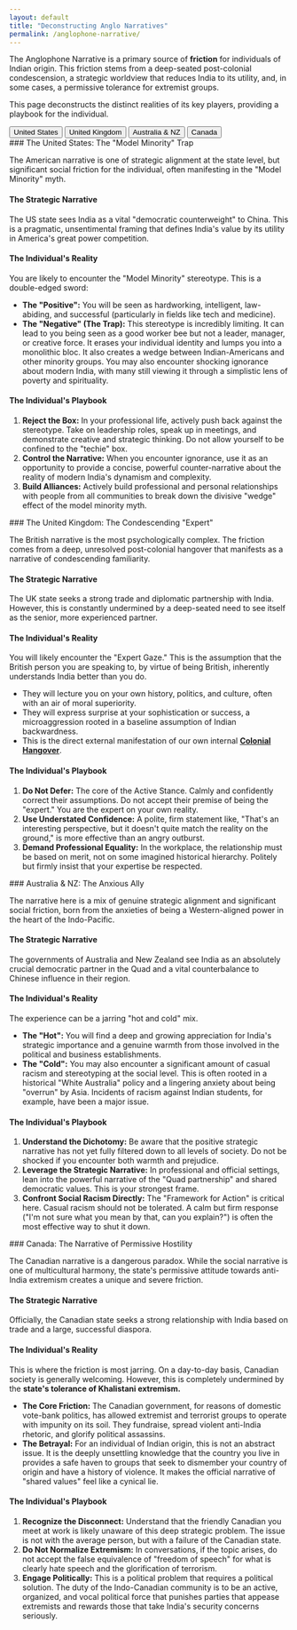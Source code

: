 ```yaml
---
layout: default
title: "Deconstructing Anglo Narratives"
permalink: /anglophone-narrative/
---
```


The Anglophone Narrative is a primary source of **friction** for individuals of Indian origin. This friction stems from a deep-seated post-colonial condescension, a strategic worldview that reduces India to its utility, and, in some cases, a permissive tolerance for extremist groups.

This page deconstructs the distinct realities of its key players, providing a playbook for the individual.

<div class="tab-container">
  <div class="tab-buttons">
    <button class="tab-button active" onclick="openTab(event, 'us')">United States</button>
    <button class="tab-button" onclick="openTab(event, 'uk')">United Kingdom</button>
    <button class="tab-button" onclick="openTab(event, 'aus-nz')">Australia & NZ</button>
    <button class="tab-button" onclick="openTab(event, 'canada')">Canada</button>
  </div>

  <div id="us" class="tab-content" style="display:block;" markdown="1">
### The United States: The "Model Minority" Trap

The American narrative is one of strategic alignment at the state level, but significant social friction for the individual, often manifesting in the "Model Minority" myth.

#### The Strategic Narrative
The US state sees India as a vital "democratic counterweight" to China. This is a pragmatic, unsentimental framing that defines India's value by its utility in America's great power competition.

#### The Individual's Reality
You are likely to encounter the "Model Minority" stereotype. This is a double-edged sword:
*   **The "Positive":** You will be seen as hardworking, intelligent, law-abiding, and successful (particularly in fields like tech and medicine).
*   **The "Negative" (The Trap):** This stereotype is incredibly limiting. It can lead to you being seen as a good worker bee but not a leader, manager, or creative force. It erases your individual identity and lumps you into a monolithic bloc. It also creates a wedge between Indian-Americans and other minority groups. You may also encounter shocking ignorance about modern India, with many still viewing it through a simplistic lens of poverty and spirituality.

#### The Individual's Playbook
1.  **Reject the Box:** In your professional life, actively push back against the stereotype. Take on leadership roles, speak up in meetings, and demonstrate creative and strategic thinking. Do not allow yourself to be confined to the "techie" box.
2.  **Control the Narrative:** When you encounter ignorance, use it as an opportunity to provide a concise, powerful counter-narrative about the reality of modern India's dynamism and complexity.
3.  **Build Alliances:** Actively build professional and personal relationships with people from all communities to break down the divisive "wedge" effect of the model minority myth.
  </div>

  <div id="uk" class="tab-content" markdown="1">
### The United Kingdom: The Condescending "Expert"

The British narrative is the most psychologically complex. The friction comes from a deep, unresolved post-colonial hangover that manifests as a narrative of condescending familiarity.

#### The Strategic Narrative
The UK state seeks a strong trade and diplomatic partnership with India. However, this is constantly undermined by a deep-seated need to see itself as the senior, more experienced partner.

#### The Individual's Reality
You will likely encounter the "Expert Gaze." This is the assumption that the British person you are speaking to, by virtue of being British, inherently understands India better than you do.
*   They will lecture you on your own history, politics, and culture, often with an air of moral superiority.
*   They will express surprise at your sophistication or success, a microaggression rooted in a baseline assumption of Indian backwardness.
*   This is the direct external manifestation of our own internal **<a href="/indian-narrative/colonial-hangover/">Colonial Hangover</a>**.

#### The Individual's Playbook
1.  **Do Not Defer:** The core of the Active Stance. Calmly and confidently correct their assumptions. Do not accept their premise of being the "expert." You are the expert on your own reality.
2.  **Use Understated Confidence:** A polite, firm statement like, "That's an interesting perspective, but it doesn't quite match the reality on the ground," is more effective than an angry outburst.
3.  **Demand Professional Equality:** In the workplace, the relationship must be based on merit, not on some imagined historical hierarchy. Politely but firmly insist that your expertise be respected.
  </div>

  <div id="aus-nz" class="tab-content" markdown="1">
### Australia & NZ: The Anxious Ally

The narrative here is a mix of genuine strategic alignment and significant social friction, born from the anxieties of being a Western-aligned power in the heart of the Indo-Pacific.

#### The Strategic Narrative
The governments of Australia and New Zealand see India as an absolutely crucial democratic partner in the Quad and a vital counterbalance to Chinese influence in their region.

#### The Individual's Reality
The experience can be a jarring "hot and cold" mix.
*   **The "Hot":** You will find a deep and growing appreciation for India's strategic importance and a genuine warmth from those involved in the political and business establishments.
*   **The "Cold":** You may also encounter a significant amount of casual racism and stereotyping at the social level. This is often rooted in a historical "White Australia" policy and a lingering anxiety about being "overrun" by Asia. Incidents of racism against Indian students, for example, have been a major issue.

#### The Individual's Playbook
1.  **Understand the Dichotomy:** Be aware that the positive strategic narrative has not yet fully filtered down to all levels of society. Do not be shocked if you encounter both warmth and prejudice.
2.  **Leverage the Strategic Narrative:** In professional and official settings, lean into the powerful narrative of the "Quad partnership" and shared democratic values. This is your strongest frame.
3.  **Confront Social Racism Directly:** The "Framework for Action" is critical here. Casual racism should not be tolerated. A calm but firm response ("I'm not sure what you mean by that, can you explain?") is often the most effective way to shut it down.
  </div>

  <div id="canada" class="tab-content" markdown="1">
### Canada: The Narrative of Permissive Hostility

The Canadian narrative is a dangerous paradox. While the social narrative is one of multicultural harmony, the state's permissive attitude towards anti-India extremism creates a unique and severe friction.

#### The Strategic Narrative
Officially, the Canadian state seeks a strong relationship with India based on trade and a large, successful diaspora.

#### The Individual's Reality
This is where the friction is most jarring. On a day-to-day basis, Canadian society is generally welcoming. However, this is completely undermined by the **state's tolerance of Khalistani extremism.**
*   **The Core Friction:** The Canadian government, for reasons of domestic vote-bank politics, has allowed extremist and terrorist groups to operate with impunity on its soil. They fundraise, spread violent anti-India rhetoric, and glorify political assassins.
*   **The Betrayal:** For an individual of Indian origin, this is not an abstract issue. It is the deeply unsettling knowledge that the country you live in provides a safe haven to groups that seek to dismember your country of origin and have a history of violence. It makes the official narrative of "shared values" feel like a cynical lie.

#### The Individual's Playbook
1.  **Recognize the Disconnect:** Understand that the friendly Canadian you meet at work is likely unaware of this deep strategic problem. The issue is not with the average person, but with a failure of the Canadian state.
2.  **Do Not Normalize Extremism:** In conversations, if the topic arises, do not accept the false equivalence of "freedom of speech" for what is clearly hate speech and the glorification of terrorism.
3.  **Engage Politically:** This is a political problem that requires a political solution. The duty of the Indo-Canadian community is to be an active, organized, and vocal political force that punishes parties that appease extremists and rewards those that take India's security concerns seriously.
  </div>
</div>

<script>
function openTab(evt, tabName) {
  var i, tabcontent, tabbuttons;
  tabcontent = document.getElementsByClassName("tab-content");
  for (i = 0; i < tabcontent.length; i++) {
    tabcontent[i].style.display = "none";
  }
  tabbuttons = document.getElementsByClassName("tab-button");
  for (i = 0; i < tabbuttons.length; i++) {
    tabbuttons[i].className = tabbuttons[i].className.replace(" active", "");
  }
  document.getElementById(tabName).style.display = "block";
  evt.currentTarget.className += " active";
}
</script>
